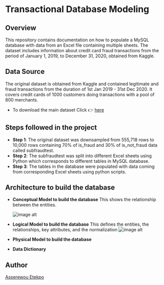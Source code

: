 # Transactional Database Modeling
## Overview
This repository contains documentation on how to populate a MySQL database with data from an Excel file containing multiple sheets. The dataset includes information about credit card fraud transactions from the period of January 1, 2019, to December 31, 2020, obtained from Kaggle.
## Data Source
The original dataset is obtained from Kaggle and contained legitimate and fraud transactions from the duration of 1st Jan 2019 - 31st Dec 2020. It covers credit cards of 1000 customers doing transactions with a pool of 800 merchants.
- To download the main dataset Click 👉 [here](https://www.kaggle.com/datasets/kartik2112/fraud-detection)
## Steps followed in the project
- **Step 1**: The original dataset was downsampled from 555,718 rows to 10,000 rows containing 70% of is_fraud and 30% of is_not_fraud data called subfraudtest.
- **Step 2**: The subfraudtest was split into different Excel sheets using Python which corresponds to different tables in MySQL database.
- **Step 3**: The tables in the database were populated with data coming from corresponding Excel sheets using python scripts.
## Architecture to build the database
- **Conceptual Model to build the database** This shows the relationship between the entities.
  
  ![image alt](https://github.com/aetekpo/OLTP-Data-Modeling/blob/9e933f16ed0d51f0dda7a6325f6d59f9d9c660f3/Conceptual%20Model%20for%20the%20dataset.png)
  
- **Logical Model to build the database** This defines the entities, the relationships, key attributes, and the normalization
  ![image alt](https://github.com/aetekpo/OLTP-Data-Modeling/blob/264f381690c3a1ce91f127d2255fd7225849524d/Logical%20Model%20for%20the%20dataset.png)
- **Physical Model to build the database**
- **Data Dictionary**
## Author
[Asserewou Etekpo](https://www.linkedin.com/in/asserewou-etekpo-1450821a2/)



